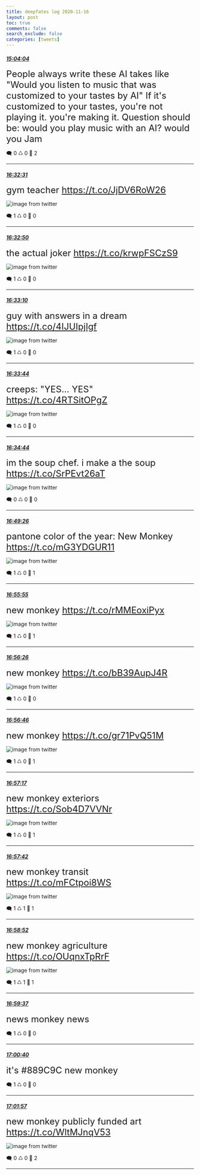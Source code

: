 ```yaml
---
title: deepfates log 2020-11-16
layout: post
toc: true
comments: false
search_exclude: false
categories: [tweets]
---
```



#### <a href = "https://twitter.com/deepfates/status/1328458844310282242">*15:04:04*</a>

<font size="5">People always write these AI takes like "Would you listen to music that was customized to your tastes by AI"  If it's customized to your tastes, you're not playing it. you're making it.  Question should be: would you play music with an AI? would you Jam</font>



🗨️ 0 ♺ 0 🤍  2   

---
    
#### <a href = "https://twitter.com/deepfates/status/1328481104068833280">*16:32:31*</a>

<font size="5">gym teacher  https://t.co/JjDV6RoW26</font>

![image from twitter](/images/Em-2hgxWMAIrNyq.png)


🗨️ 1 ♺ 0 🤍  0   

---
    
#### <a href = "https://twitter.com/deepfates/status/1328481182737162240">*16:32:50*</a>

<font size="5">the actual joker  https://t.co/krwpFSCzS9</font>

![image from twitter](/images/Em-2mHkXIAIAs5N.png)


🗨️ 1 ♺ 0 🤍  0   

---
    
#### <a href = "https://twitter.com/deepfates/status/1328481264161079296">*16:33:10*</a>

<font size="5">guy with answers in a dream  https://t.co/4IJUIpjIgf</font>

![image from twitter](/images/Em-2q3WW8AAAKO1.png)


🗨️ 1 ♺ 0 🤍  0   

---
    
#### <a href = "https://twitter.com/deepfates/status/1328481409657434113">*16:33:44*</a>

<font size="5">creeps: "YES... YES"  https://t.co/4RTSitOPgZ</font>

![image from twitter](/images/Em-2zUGXYAAj7_J.jpg)


🗨️ 1 ♺ 0 🤍  0   

---
    
#### <a href = "https://twitter.com/deepfates/status/1328481662037073920">*16:34:44*</a>

<font size="5">im the soup chef. i make a the soup  https://t.co/SrPEvt26aT</font>

![image from twitter](/images/Em-3CAhXYAYOF_2.png)


🗨️ 0 ♺ 0 🤍  0   

---
    
#### <a href = "https://twitter.com/deepfates/status/1328485361857802241">*16:49:26*</a>

<font size="5">pantone color of the year: New Monkey  https://t.co/mG3YDGUR11</font>

![image from twitter](/images/Em-6ZWGWEAMyrhy.jpg)


🗨️ 1 ♺ 0 🤍  1   

---
    
#### <a href = "https://twitter.com/deepfates/status/1328486990103408643">*16:55:55*</a>

<font size="5">new monkey  https://t.co/rMMEoxiPyx</font>

![image from twitter](/images/Em-74JQW8AAOO1f.jpg)


🗨️ 1 ♺ 0 🤍  1   

---
    
#### <a href = "https://twitter.com/deepfates/status/1328487122299473922">*16:56:26*</a>

<font size="5">new monkey  https://t.co/bB39AupJ4R</font>

![image from twitter](/images/Em-7_19W8AcENGG.jpg)


🗨️ 1 ♺ 0 🤍  0   

---
    
#### <a href = "https://twitter.com/deepfates/status/1328487203601850371">*16:56:46*</a>

<font size="5">new monkey  https://t.co/gr71PvQ51M</font>

![image from twitter](/images/Em-8EjnXEAA_FYb.jpg)


🗨️ 1 ♺ 0 🤍  1   

---
    
#### <a href = "https://twitter.com/deepfates/status/1328487335143596032">*16:57:17*</a>

<font size="5">new monkey exteriors  https://t.co/Sob4D7VVNr</font>

![image from twitter](/images/Em-8MOfW8AAxpkc.jpg)


🗨️ 1 ♺ 0 🤍  1   

---
    
#### <a href = "https://twitter.com/deepfates/status/1328487441972535302">*16:57:42*</a>

<font size="5">new monkey transit  https://t.co/mFCtpoi8WS</font>

![image from twitter](/images/Em-8SeAXUAMbQ6A.jpg)


🗨️ 1 ♺ 1 🤍  1   

---
    
#### <a href = "https://twitter.com/deepfates/status/1328487734911102978">*16:58:52*</a>

<font size="5">new monkey agriculture  https://t.co/OUqnxTpRrF</font>

![image from twitter](/images/Em-8jg0XIAMrUVD.jpg)


🗨️ 1 ♺ 1 🤍  1   

---
    
#### <a href = "https://twitter.com/deepfates/status/1328487921628958721">*16:59:37*</a>

<font size="5">news monkey news</font>



🗨️ 1 ♺ 0 🤍  0   

---
    
#### <a href = "https://twitter.com/deepfates/status/1328488186939576322">*17:00:40*</a>

<font size="5">it's #889C9C new monkey</font>



🗨️ 1 ♺ 0 🤍  0   

---
    
#### <a href = "https://twitter.com/deepfates/status/1328488510194651136">*17:01:57*</a>

<font size="5">new monkey publicly funded art  https://t.co/WltMJnqV53</font>

![image from twitter](/images/Em-9Qn-XMAAGkhT.jpg)


🗨️ 0 ♺ 0 🤍  2   

---
    
            

